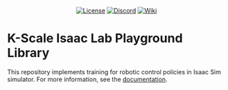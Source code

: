 <div align="center">

[![License](https://img.shields.io/badge/license-MIT-green)](https://github.com/kscalelabs/onshape/blob/main/LICENSE)
[![Discord](https://img.shields.io/discord/1224056091017478166)](https://discord.gg/k5mSvCkYQh)
[![Wiki](https://img.shields.io/badge/wiki-humanoids-black)](https://humanoids.wiki)
</div>

# K-Scale Isaac Lab Playground Library

This repository implements training for robotic control policies in Isaac Sim simulator. For more information, see the [documentation](https://docs.kscale.dev/simulation/isaac-lab).
